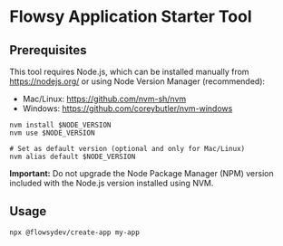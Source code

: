 # Flowsy Application Starter Tool

## Prerequisites
This tool requires Node.js, which can be installed manually from <https://nodejs.org/> or using Node Version Manager (recommended):
* Mac/Linux: <https://github.com/nvm-sh/nvm>
* Windows: <https://github.com/coreybutler/nvm-windows>

```shell
nvm install $NODE_VERSION
nvm use $NODE_VERSION

# Set as default version (optional and only for Mac/Linux)
nvm alias default $NODE_VERSION
```

**Important:** Do not upgrade the Node Package Manager (NPM) version included with the Node.js version installed using NVM.

## Usage
```shell
npx @flowsydev/create-app my-app
```
